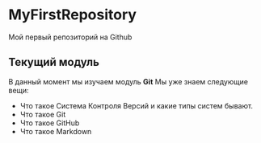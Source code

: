 # MyFirstRepository
Мой первый репозиторий на Github
## Текущий модуль 
В данный момент мы изучаем модуль **Git**
Мы уже знаем следующие вещи:
* Что такое Система Контроля Версий и какие типы систем бывают.
* Что такое Git
* Что такое GitHub
* Что такое Markdown
